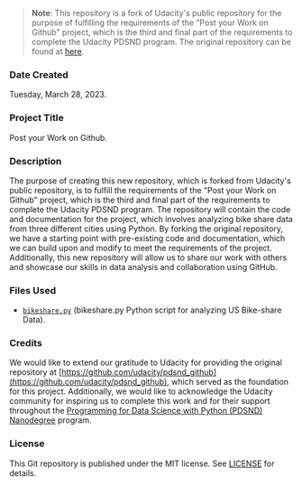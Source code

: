 >**Note**: This repository is a fork of Udacity's public repository for the purpose of fulfilling the requirements of the "Post your Work on Github" project, which is the third and final part of the requirements to complete the Udacity PDSND program. The original repository can be found at [here](https://github.com/udacity/pdsnd_github).

### Date Created

Tuesday, March 28, 2023.

### Project Title

Post your Work on Github.

### Description

The purpose of creating this new repository, which is forked from Udacity's public repository, is to fulfill the requirements of the "Post your Work on Github" project, which is the third and final part of the requirements to complete the Udacity PDSND program. The repository will contain the code and documentation for the project, which involves analyzing bike share data from three different cities using Python. By forking the original repository, we have a starting point with pre-existing code and documentation, which we can build upon and modify to meet the requirements of the project. Additionally, this new repository will allow us to share our work with others and showcase our skills in data analysis and collaboration using GitHub.

### Files Used

* [`bikeshare.py`](https://github.com/youldash/pdsnd_github/blob/master/bikeshare/bikeshare.py) (bikeshare.py Python script for analyzing US Bike-share Data).

### Credits

We would like to extend our gratitude to Udacity for providing the original repository at [https://github.com/udacity/pdsnd_github](https://github.com/udacity/pdsnd_github), which served as the foundation for this project. Additionally, we would like to acknowledge the Udacity community for inspiring us to complete this work and for their support throughout the [Programming for Data Science with Python (PDSND) Nanodegree](https://www.udacity.com/course/programming-for-data-science-nanodegree--nd104) program.

### License

This Git repository is published under the MIT license. See [LICENSE](https://github.com/youldash/pdsnd_github/blob/master/LICENSE) for details.
